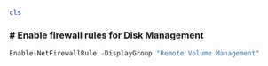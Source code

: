 ```PowerShell
cls
```

### # Enable firewall rules for Disk Management

```PowerShell
Enable-NetFirewallRule -DisplayGroup "Remote Volume Management"
```
